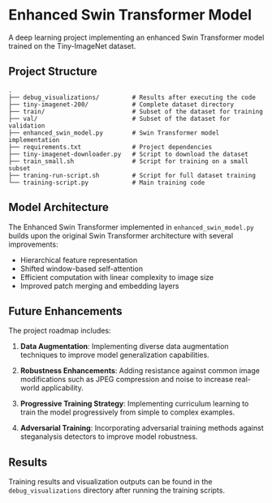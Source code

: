 # Enhanced Swin Transformer Model

A deep learning project implementing an enhanced Swin Transformer model trained on the Tiny-ImageNet dataset.



## Project Structure

```
.
├── debug_visualizations/         # Results after executing the code
├── tiny-imagenet-200/            # Complete dataset directory
├── train/                        # Subset of the dataset for training
├── val/                          # Subset of the dataset for validation
├── enhanced_swin_model.py        # Swin Transformer model implementation
├── requirements.txt              # Project dependencies
├── tiny-imagenet-downloader.py   # Script to download the dataset
├── train_small.sh                # Script for training on a small subset
├── traning-run-script.sh         # Script for full dataset training
└── training-script.py            # Main training code
```

## Model Architecture

The Enhanced Swin Transformer implemented in `enhanced_swin_model.py` builds upon the original Swin Transformer architecture with several improvements:

- Hierarchical feature representation
- Shifted window-based self-attention
- Efficient computation with linear complexity to image size
- Improved patch merging and embedding layers

## Future Enhancements

The project roadmap includes:

1. **Data Augmentation**: Implementing diverse data augmentation techniques to improve model generalization capabilities.

2. **Robustness Enhancements**: Adding resistance against common image modifications such as JPEG compression and noise to increase real-world applicability.

3. **Progressive Training Strategy**: Implementing curriculum learning to train the model progressively from simple to complex examples.

4. **Adversarial Training**: Incorporating adversarial training methods against steganalysis detectors to improve model robustness.

## Results

Training results and visualization outputs can be found in the `debug_visualizations` directory after running the training scripts.
